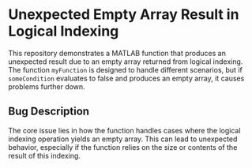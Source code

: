# Unexpected Empty Array Result in Logical Indexing
This repository demonstrates a MATLAB function that produces an unexpected result due to an empty array returned from logical indexing. The function `myFunction` is designed to handle different scenarios, but if `someCondition` evaluates to false and produces an empty array, it causes problems further down.

## Bug Description
The core issue lies in how the function handles cases where the logical indexing operation yields an empty array.  This can lead to unexpected behavior, especially if the function relies on the size or contents of the result of this indexing.